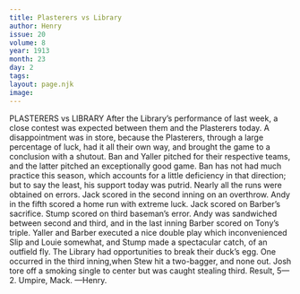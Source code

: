 ```yaml
---
title: Plasterers vs Library
author: Henry
issue: 20
volume: 8
year: 1913
month: 23
day: 2
tags:
layout: page.njk
image:
---
```

PLASTERERS vs LIBRARY    After the Library’s performance of last week, a close contest was expected between them and the Plasterers today. A disappointment was in store, because the Plasterers, through a large percentage of luck, had it all their own way, and brought the game to a conclusion with a shutout. Ban and Yaller pitched for their respective teams, and the latter pitched an exceptionally good game. Ban has not had much practice this season, which accounts for a little deficiency in that direction; but to say the least, his support today was putrid. Nearly all the runs were obtained on errors. Jack scored in the second inning on an overthrow. Andy in the fifth scored a home run with extreme luck. Jack scored on Barber’s sacrifice. Stump scored on third baseman’s error. Andy was sandwiched between second and third, and in the last inning Barber scored on Tony’s triple. Yaller and Barber executed a nice double play which inconvenienced Slip and Louie somewhat, and Stump made a spectacular catch, of an outfield fly. The Library had opportunities to break their duck’s egg. One occurred in the third inning,when Stew hit a two-bagger, and none out. Josh tore off a smoking single to center but was caught stealing third. Result, 5—2. Umpire, Mack.   —Henry. 


